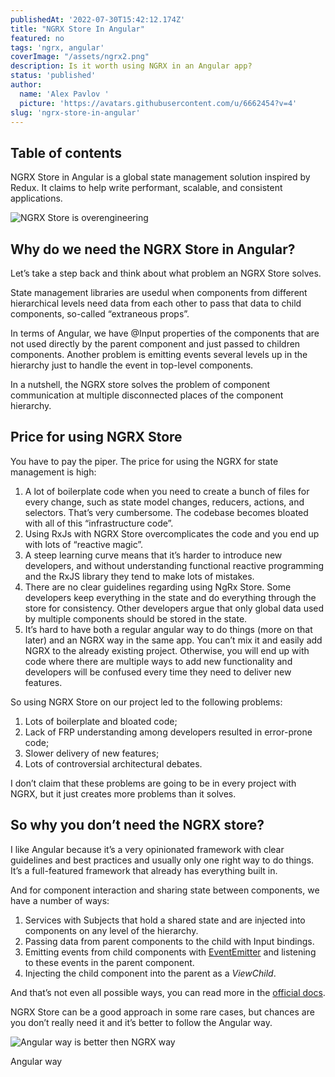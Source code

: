 ```yaml
---
publishedAt: '2022-07-30T15:42:12.174Z'
title: "NGRX Store In Angular"
featured: no
tags: 'ngrx, angular'
coverImage: "/assets/ngrx2.png"
description: Is it worth using NGRX in an Angular app?
status: 'published'
author:
  name: 'Alex Pavlov '
  picture: 'https://avatars.githubusercontent.com/u/6662454?v=4'
slug: 'ngrx-store-in-angular'
---
```


## Table of contents

NGRX Store in Angular is a global state management solution inspired by Redux. It claims to help write performant, scalable, and consistent applications.

![NGRX Store is overengineering](/assets/chart.jpeg)

## Why do we need the NGRX Store in Angular?

Let’s take a step back and think about what problem an NGRX Store solves.

State management libraries are usedul when components from different hierarchical levels need data from each other to pass that data to child components, so-called “extraneous props”.

In terms of Angular, we have @Input properties of the components that are not used directly by the parent component and just passed to children components. Another problem is emitting events several levels up in the hierarchy just to handle the event in top-level components.

In a nutshell, the NGRX store solves the problem of component communication at multiple disconnected places of the component hierarchy.

## Price for using NGRX Store

You have to pay the piper. The price for using the NGRX for state management is high:

1. A lot of boilerplate code when you need to create a bunch of files for every change, such as state model changes, reducers, actions, and selectors. That’s very cumbersome. The codebase becomes bloated with all of this “infrastructure code”.
2. Using RxJs with NGRX Store overcomplicates the code and you end up with lots of “reactive magic”.
3. A steep learning curve means that it’s harder to introduce new developers, and without understanding functional reactive programming and the RxJS library they tend to make lots of mistakes.
4. There are no clear guidelines regarding using NgRx Store. Some developers keep everything in the state and do everything through the store for consistency. Other developers argue that only global data used by multiple components should be stored in the state.
5. It’s hard to have both a regular angular way to do things (more on that later) and an NGRX way in the same app. You can’t mix it and easily add NGRX to the already existing project. Otherwise, you will end up with code where there are multiple ways to add new functionality and developers will be confused every time they need to deliver new features.

So using NGRX Store on our project led to the following problems:

1. Lots of boilerplate and bloated code;
2. Lack of FRP understanding among developers resulted in error-prone code;
3. Slower delivery of new features;
4. Lots of controversial architectural debates.

I don’t claim that these problems are going to be in every project with NGRX, but it just creates more problems than it solves.

## So why you don’t need the NGRX store?

I like Angular because it’s a very opinionated framework with clear guidelines and best practices and usually only one right way to do things. It’s a full-featured framework that already has everything built in.

And for component interaction and sharing state between components, we have a number of ways:

1. Services with Subjects that hold a shared state and are injected into components on any level of the hierarchy.
2. Passing data from parent components to the child with Input bindings.
3. Emitting events from child components with [EventEmitter](https://angular.io/api/core/EventEmitter) and listening to these events in the parent component.
4. Injecting the child component into the parent as a *ViewChild*.

And that’s not even all possible ways, you can read more in the [official docs](https://angular.io/guide/component-interaction#component-interaction "undefined").

NGRX Store can be a good approach in some rare cases, but chances are you don’t really need it and it’s better to follow the Angular way.

![Angular way is better then NGRX way](/assets/way.jpeg)

Angular way

